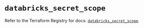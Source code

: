 # `databricks_secret_scope`

Refer to the Terraform Registry for docs: [`databricks_secret_scope`](https://registry.terraform.io/providers/databricks/databricks/1.52.0/docs/resources/secret_scope).
